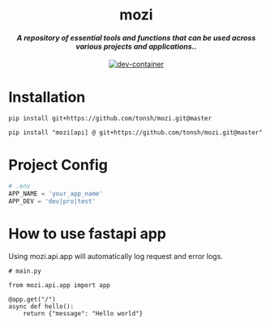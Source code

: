 <h1 align="center">mozi</h1>

<h4 align="center"><em>A repository of essential tools and functions that can be used across various projects and applications..</em></h4>

<p align="center">
    <a href="https://vscode.dev/redirect?url=vscode://ms-vscode-remote.remote-containers/cloneInVolume?url=https://github.com/microsoft/vscode-remote-try-java">
        <img alt="dev-container" src="https://img.shields.io/static/v1?label=Dev%20Containers&message=Open&color=blue&logo=visualstudiocode" />
    </a>
</p>

# Installation

```
pip install git+https://github.com/tonsh/mozi.git@master

pip install "mozi[api] @ git+https://github.com/tonsh/mozi.git@master"
```

# Project Config

```python
# .env
APP_NAME = 'your_app_name'
APP_DEV = 'dev|pro|test'
```

# How to use fastapi app
Using mozi.api.app will automatically log request and error logs.

```
# main.py

from mozi.api.app import app

@app.get("/")
async def hello():
    return {"message": "Hello world"}
```
